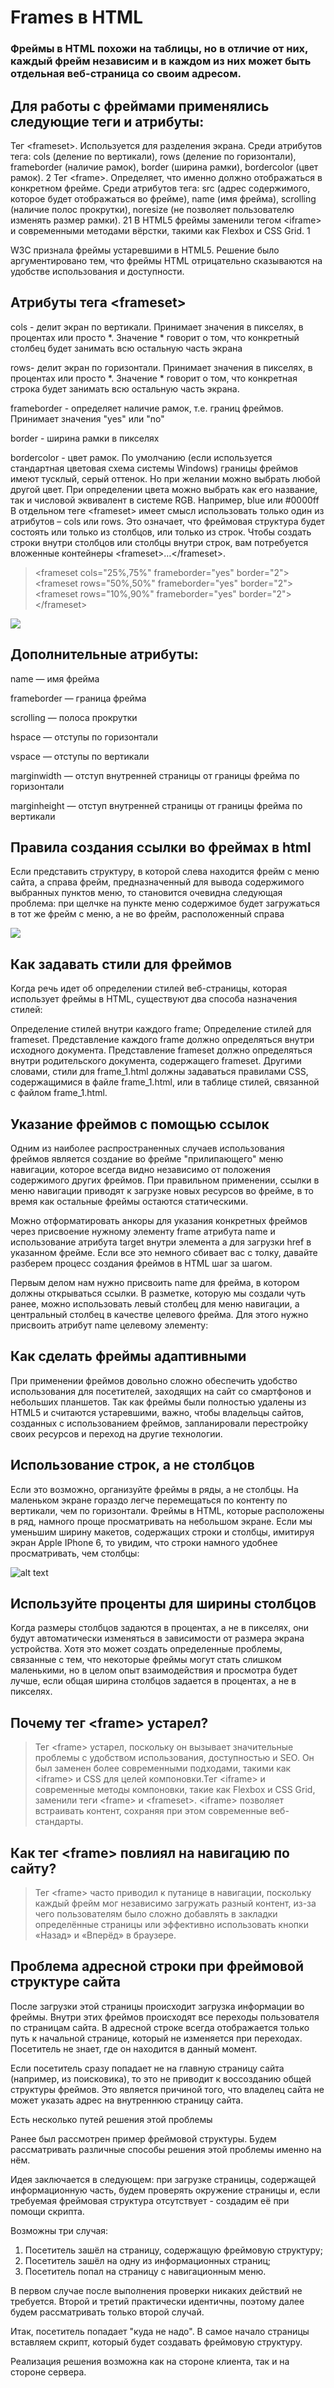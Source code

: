 # Frames в HTML
### Фреймы в HTML похожи на таблицы, но в отличие от них, каждый фрейм независим и в каждом из них может быть отдельная веб-страница со своим адресом.

## Для работы с фреймами применялись следующие теги и атрибуты:

Тег \<frameset>. Используется для разделения экрана. Среди атрибутов тега: cols (деление по вертикали), rows (деление по горизонтали), frameborder (наличие рамок), border (ширина рамки), bordercolor (цвет рамок). 2
Тег \<frame>. Определяет, что именно должно отображаться в конкретном фрейме. Среди атрибутов тега: src (адрес содержимого, которое будет отображаться во фрейме), name (имя фрейма), scrolling (наличие полос прокрутки), noresize (не позволяет пользователю изменять размер рамки). 21
В HTML5 фреймы заменили тегом \<iframe> и современными методами вёрстки, такими как Flexbox и CSS Grid.  1

W3C признала фреймы устаревшими в HTML5. Решение было аргументировано тем, что фреймы HTML отрицательно сказываются на удобстве использования и доступности. 

## Атрибуты тега \<frameset>
cols - делит экран по вертикали. Принимает значения в пикселях, в процентах или просто *. Значение * говорит о том, что конкретный столбец будет занимать всю остальную часть экрана


rows- делит экран по горизонтали. Принимает значения в пикселях, в процентах или просто *. Значение * говорит о том, что конкретная строка будет занимать всю остальную часть экрана.


frameborder - определяет наличие рамок, т.е. границ фреймов. Принимает значения "yes" или "no"

border - ширина рамки в пикселях


bordercolor - цвет рамок. По умолчанию (если используется стандартная цветовая схема системы Windows) границы фреймов имеют тусклый, серый оттенок. Но при желании можно выбрать любой другой цвет. При определении цвета можно выбрать как его название, так и числовой эквивалент в системе RGB. Например, blue или #0000ff
В отдельном теге \<frameset> имеет смысл использовать только один из атрибутов – cols или rows. Это означает, что фреймовая структура будет состоять или только из столбцов, или только из строк. Чтобы создать строки внутри столбцов или столбцы внутри строк, вам потребуется вложенные контейнеры \<frameset>…<\/frameset>.

> \<frameset cols="25%,75%"  frameborder="yes" border="2">
  \<frameset rows="50%,50%" frameborder="yes" border="2"></frameset>
  \<frameset rows="10%,90%" frameborder="yes" border="2"></frameset>
\</frameset>

![](rez1.png)

## Дополнительные атрибуты:

name — имя фрейма

frameborder — граница фрейма

scrolling — полоса прокрутки

hspace — отступы по горизонтали

vspace — отступы по вертикали

marginwidth — отступ внутренней страницы от границы фрейма по горизонтали

marginheight — отступ внутренней страницы от границы фрейма по вертикали


## Правила создания ссылки во фреймах в html
Если представить структуру, в которой слева находится фрейм с меню сайта, а справа фрейм, предназначенный для вывода содержимого выбранных пунктов меню, то становится очевидна следующая проблема:
при щелчке на пункте меню содержимое будет загружаться в тот же фрейм с меню, а не во фрейм, расположенный справа

![](Pravilasoz.png)

## Как задавать стили для фреймов

Когда речь идет об определении стилей веб-страницы, которая использует фреймы в HTML, существуют два способа назначения стилей:

Определение стилей внутри каждого frame;
Определение стилей для frameset.
Представление каждого frame должно определяться внутри исходного документа. Представление frameset должно определяться внутри родительского документа, содержащего frameset. Другими словами, стили для frame_1.html должны задаваться правилами CSS, содержащимися в файле frame_1.html, или в таблице стилей, связанной с файлом frame_1.html.

## Указание фреймов с помощью ссылок

Одним из наиболее распространенных случаев использования фреймов является создание во фрейме "прилипающего" меню навигации, которое всегда видно независимо от положения содержимого других фреймов. При правильном применении, ссылки в меню навигации приводят к загрузке новых ресурсов во фрейме, в то время как остальные фреймы остаются статическими.

Можно отформатировать анкоры для указания конкретных фреймов через присвоение нужному элементу frame атрибута name и использование атрибута target внутри элемента a для загрузки href в указанном фрейме. Если все это немного сбивает вас с толку, давайте разберем процесс создания фреймов в HTML шаг за шагом.

Первым делом нам нужно присвоить name для фрейма, в котором должны открываться ссылки. В разметке, которую мы создали чуть ранее, можно использовать левый столбец для меню навигации, а центральный столбец в качестве целевого фрейма. Для этого нужно присвоить атрибут name целевому элементу:

## Как сделать фреймы адаптивными

При применении фреймов довольно сложно обеспечить удобство использования для посетителей, заходящих на сайт со смартфонов и небольших планшетов. Так как фреймы были полностью удалены из HTML5 и считаются устаревшими, важно, чтобы владельцы сайтов, созданных с использованием фреймов, запланировали перестройку своих ресурсов и переход на другие технологии.

## Использование строк, а не столбцов

Если это возможно, организуйте фреймы в ряды, а не столбцы. На маленьком экране гораздо легче перемещаться по контенту по вертикали, чем по горизонтали. Фреймы в HTML, которые расположены в ряд, намного проще просматривать на небольшом экране. Если мы уменьшим ширину макетов, содержащих строки и столбцы, имитируя экран Apple IPhone 6, то увидим, что строки намного удобнее просматривать, чем столбцы:

![alt text](St.png)

## Используйте проценты для ширины столбцов

Когда размеры столбцов задаются в процентах, а не в пикселях, они будут автоматически изменяться в зависимости от размера экрана устройства. Хотя это может создать определенные проблемы, связанные с тем, что некоторые фреймы могут стать слишком маленькими, но в целом опыт взаимодействия и просмотра будет лучше, если общая ширина столбцов задается в процентах, а не в пикселях.

## Почему тег \<frame> устарел?

> Тег \<frame> устарел, поскольку он вызывает значительные проблемы с удобством использования, доступностью и SEO. Он был заменен более современными подходами, такими как \<iframe> и CSS для целей компоновки.Тег \<iframe> и современные методы компоновки, такие как Flexbox и CSS Grid, заменили теги \<frame> и \<frameset>. \<iframe> позволяет встраивать контент, сохраняя при этом современные веб-стандарты.

## Как тег \<frame> повлиял на навигацию по сайту?

>Тег \<frame> часто приводил к путанице в навигации, поскольку каждый фрейм мог независимо загружать разный контент, из-за чего пользователям было сложно добавлять в закладки определённые страницы или эффективно использовать кнопки «Назад» и «Вперёд» в браузере.


## Проблема адресной строки при фреймовой структуре сайта

После загрузки этой страницы происходит загрузка информации во фреймы. Внутри этих фреймов происходят все переходы пользователя по страницам сайта. В адресной строке всегда отображается только путь к начальной странице, который не изменяется при переходах. Посетитель не знает, где он находится в данный момент.

Если посетитель сразу попадает не на главную страницу сайта (например, из поисковика), то это не приводит к воссозданию общей структуры фреймов. Это является причиной того, что владелец сайта не может указать адрес на внутреннюю страницу сайта.

Есть несколько путей решения этой проблемы

Ранее был рассмотрен пример фреймовой структуры. Будем рассматривать различные способы решения этой проблемы именно на нём.

Идея заключается в следующем: при загрузке страницы, содержащей информационную часть, будем проверять окружение страницы и, если требуемая фреймовая структура отсутствует - создадим её при помощи скрипта.

Возможны три случая:

1. Посетитель зашёл на страницу, содержащую фреймовую структуру;
2. Посетитель зашёл на одну из информационных страниц;
3. Посетитель попал на страницу с навигационным меню.

В первом случае после выполнения проверки никаких действий не требуется. Второй и третий практически идентичны, поэтому далее будем рассматривать только второй случай.

Итак, посетитель попадает "куда не надо". В самое начало страницы вставляем скрипт, который будет создавать фреймовую структуру.

Реализация решения возможна как на стороне клиента, так и на стороне сервера.

